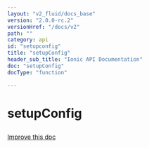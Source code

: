 ```yaml
---
layout: "v2_fluid/docs_base"
version: "2.0.0-rc.2"
versionHref: "/docs/v2"
path: ""
category: api
id: "setupconfig"
title: "setupConfig"
header_sub_title: "Ionic API Documentation"
doc: "setupConfig"
docType: "function"

---
```










<h1 class="api-title">
<a class="anchor" name="setup-config" href="#setup-config"></a>

setupConfig





</h1>

<a class="improve-v2-docs" href="http://github.com/driftyco/ionic/edit/master//Users/briandennis/Ionic/ionic/src/config/config.ts#L399">
Improve this doc
</a>










<!-- @usage tag -->


<!-- @property tags -->



<!-- instance methods on the class -->




<!-- related link --><!-- end content block -->


<!-- end body block -->

